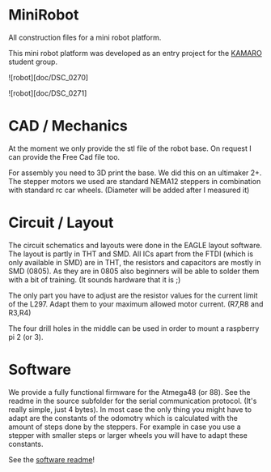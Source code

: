 # MiniRobot
All construction files for a mini robot platform.

This mini robot platform was developed as an entry project for the [KAMARO](https://kamaro-engineering.de/) student group. 

![robot][doc/DSC_0270]

![robot][doc/DSC_0271]

# CAD / Mechanics

At the moment we only provide the stl file of the robot base. On request I can provide the Free Cad file too. 

For assembly you need to 3D print the base. We did this on an ultimaker 2+.
The stepper motors we used are standard NEMA12 steppers in combination with standard rc car wheels. (Diameter will be added after I measured it)

# Circuit / Layout

The circuit schematics and layouts were done in the EAGLE layout software. The layout is partly in THT and SMD. All ICs apart from the FTDI (which is only available in SMD) are in THT, the resistors and capacitors are mostly in SMD (0805). As they are in 0805 also beginners will be able to solder them with a bit of training. (It sounds hardware that it is ;) 

The only part you have to adjust are the resistor values for the current limit of the L297. Adapt them to your maximum allowed motor current. (R7,R8 and R3,R4)

The four drill holes in the middle can be used in order to mount a raspberry pi 2 (or 3).

# Software

We provide a fully functional firmware for the Atmega48 (or 88). See the readme in the source subfolder for the serial communication protocol. (It's really simple, just 4 bytes). In most case the only thing you might have to adapt are the constants of the odomotry which is calculated with the amount of steps done by the steppers. For example in case you use a stepper with smaller steps or larger wheels you will have to adapt these constants.

See the [software readme](source/README.md)!

